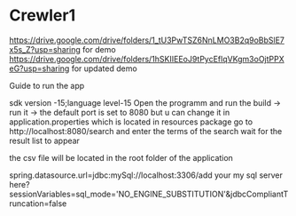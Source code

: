 # Crewler1
https://drive.google.com/drive/folders/1_tU3PwTSZ6NnLMO3B2q9oBbSlE7x5s_Z?usp=sharing for demo
https://drive.google.com/drive/folders/1hSKIIEEoJ9tPycEflqVKgm3oOjtPPXeG?usp=sharing for updated demo


Guide to run the app

sdk version -15;language level-15
Open the programm and run the build -> run it -> the default port is set to 8080 but u can change it in application.properties which is located in resources package
go to http://localhost:8080/search and enter the terms of the search 
wait for the result list to appear

the csv file will be located in the root folder of the application

spring.datasource.url=jdbc:mySql://localhost:3306/add your my sql server here?sessionVariables=sql_mode='NO_ENGINE_SUBSTITUTION'&jdbcCompliantTruncation=false

